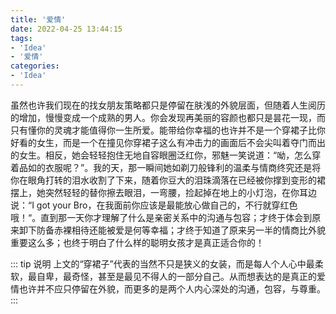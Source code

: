 ```yaml
---
title: '爱情'
date: 2022-04-25 13:44:15
tags:
- 'Idea'
- '爱情'
categories:
- 'Idea'
---
```



虽然也许我们现在的找女朋友策略都只是停留在肤浅的外貌层面，但随着人生阅历的增加，慢慢变成一个成熟的男人。你会发现再美丽的容颜也都只是昙花一现，而只有懂你的灵魂才能值得你一生所爱。能带给你幸福的也许并不是一个穿裙子比你好看的女生，而是一个在撞见你穿裙子这么有冲击力的画面后不会尖叫着夺门而出的女生。相反，她会轻轻抱住无地自容眼圈泛红你，邪魅一笑说道：“呦，怎么穿着品如的衣服呢？”。我的天，那一瞬间她如剃刀般锋利的温柔与情商终究还是将你在眼角打转的泪水收割了下来，随着你豆大的泪珠滴落在已经被你撑到变形的裙摆上，她突然轻轻的替你擦去眼泪，一弯腰，捡起掉在地上的小灯泡，在你耳边说：“I got your Bro，在我面前你应该是最能放心做自己的，不行就穿红色哦！“。直到那一天你才理解了什么是亲密关系中的沟通与包容；才终于体会到原来卸下防备赤裸相待还能被爱是何等幸福；才终于知道了原来另一半的情商比外貌重要这么多；也终于明白了什么样的聪明女孩才是真正适合你的！

::: tip 说明
上文的“穿裙子”代表的当然不只是狭义的女装，而是每人个人心中最柔软，最自卑，最奇怪，甚至是最见不得人的一部分自己。从而想表达的是真正的爱情也许并不应只停留在外貌，而更多的是两个人内心深处的沟通，包容，与尊重。
:::
